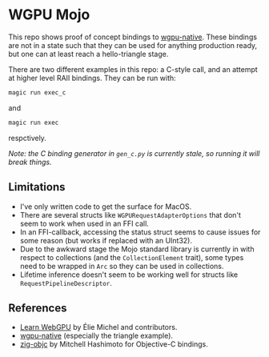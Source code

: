 # WGPU Mojo

This repo shows proof of concept bindings to [wgpu-native](https://github.com/gfx-rs/wgpu-native/).
These bindings are not in a state such that they can be used for anything production ready,
but one can at least reach a hello-triangle stage.

There are two different examples in this repo: a C-style call, and an attempt at higher level RAII bindings.
They can be run with:
```sh
magic run exec_c
```
and
```sh
magic run exec
```
respctively.

_Note: the C binding generator in `gen_c.py` is currently stale, so running it will break things._

## Limitations

* I've only written code to get the surface for MacOS.
* There are several structs like `WGPURequestAdapterOptions` that don't seem to work when used in an FFI call.
* In an FFI-callback, accessing the status struct seems to cause issues for some reason (but works if replaced with an UInt32).
* Due to the awkward stage the Mojo standard library is currently in with respect to collections (and the `CollectionElement` trait), some types need to be wrapped in `Arc` so they can be used in collections.
* Lifetime inference doesn't seem to be working well for structs like `RequestPipelineDescriptor`.

## References

* [Learn WebGPU](https://eliemichel.github.io/LearnWebGPU/) by Élie Michel and contributors.
* [wgpu-native](https://github.com/gfx-rs/wgpu-native/) (especially the triangle example).
* [zig-objc](https://github.com/mitchellh/zig-objc) by Mitchell Hashimoto for Objective-C bindings.
